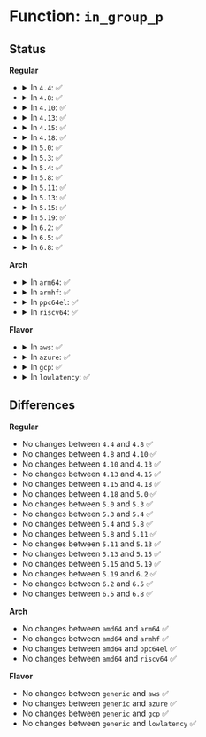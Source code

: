 # Function: <code>in_group_p</code>

## Status
<b>Regular</b>
<ul>
<li>
<details>
<summary>In <code>4.4</code>: ✅</summary>

```c
int in_group_p(kgid_t grp);
```

**Collision:** Unique Global

**Inline:** No

**Transformation:** False

**Instances:**

```
In kernel/groups.c (ffffffff810a4190)
Location: kernel/groups.c:255
Inline: False
Direct callers:
  - kernel/auditsc.c:audit_filter_rules
  - kernel/auditsc.c:audit_filter_rules
  - fs/attr.c:setattr_copy
  - fs/attr.c:inode_change_ok
  - fs/attr.c:inode_change_ok
  - fs/posix_acl.c:posix_acl_permission
  - fs/proc/base.c:pid_getattr
  - fs/proc/base.c:proc_pid_permission
  - fs/proc/base.c:proc_pid_readdir
  - fs/ext4/balloc.c:ext4_has_free_clusters
  - fs/hugetlbfs/inode.c:hugetlb_file_setup
  - fs/fat/file.c:fat_setattr
  - ipc/util.c:ipcperms
  - ipc/util.c:ipcperms
  - security/keys/keyctl.c:keyctl_chown_key
```
**Symbols:**

```
ffffffff810a4190-ffffffff810a4202: in_group_p (STB_GLOBAL)
```
</details>
</li>
<li>
<details>
<summary>In <code>4.8</code>: ✅</summary>

```c
int in_group_p(kgid_t grp);
```

**Collision:** Unique Global

**Inline:** No

**Transformation:** False

**Instances:**

```
In kernel/groups.c (ffffffff810a78d0)
Location: kernel/groups.c:255
Inline: False
Direct callers:
  - fs/attr.c:setattr_copy
  - fs/attr.c:inode_change_ok
  - fs/attr.c:inode_change_ok
  - fs/posix_acl.c:posix_acl_permission
  - fs/proc/base.c:proc_pid_readdir
  - fs/proc/base.c:pid_getattr
  - fs/proc/base.c:proc_pid_permission
  - fs/ext4/balloc.c:ext4_has_free_clusters
  - fs/hugetlbfs/inode.c:hugetlb_file_setup
  - fs/fat/file.c:fat_setattr
  - ipc/util.c:ipcperms
  - ipc/util.c:ipcperms
  - security/keys/keyctl.c:keyctl_chown_key
```
**Symbols:**

```
ffffffff810a78d0-ffffffff810a7942: in_group_p (STB_GLOBAL)
```
</details>
</li>
<li>
<details>
<summary>In <code>4.10</code>: ✅</summary>

```c
int in_group_p(kgid_t grp);
```

**Collision:** Unique Global

**Inline:** No

**Transformation:** False

**Instances:**

```
In kernel/groups.c (ffffffff810ada70)
Location: kernel/groups.c:230
Inline: False
Direct callers:
  - fs/attr.c:setattr_copy
  - fs/attr.c:setattr_prepare
  - fs/attr.c:setattr_prepare
  - fs/posix_acl.c:posix_acl_update_mode
  - fs/posix_acl.c:posix_acl_update_mode
  - fs/posix_acl.c:posix_acl_permission
  - fs/proc/base.c:proc_pid_readdir
  - fs/proc/base.c:pid_getattr
  - fs/proc/base.c:proc_pid_permission
  - fs/ext4/balloc.c:ext4_has_free_clusters
  - fs/hugetlbfs/inode.c:hugetlb_file_setup
  - fs/fat/file.c:fat_setattr
  - ipc/util.c:ipcperms
  - ipc/util.c:ipcperms
  - security/keys/keyctl.c:keyctl_chown_key
```
**Symbols:**

```
ffffffff810ada70-ffffffff810adace: in_group_p (STB_GLOBAL)
```
</details>
</li>
<li>
<details>
<summary>In <code>4.13</code>: ✅</summary>

```c
int in_group_p(kgid_t grp);
```

**Collision:** Unique Global

**Inline:** No

**Transformation:** False

**Instances:**

```
In kernel/groups.c (ffffffff810aa630)
Location: kernel/groups.c:217
Inline: False
Direct callers:
  - fs/attr.c:setattr_copy
  - fs/attr.c:setattr_prepare
  - fs/attr.c:setattr_prepare
  - fs/posix_acl.c:posix_acl_update_mode
  - fs/posix_acl.c:posix_acl_permission
  - fs/proc/base.c:proc_pid_readdir
  - fs/proc/base.c:pid_getattr
  - fs/proc/base.c:proc_pid_permission
  - fs/configfs/inode.c:configfs_setattr
  - fs/ext4/balloc.c:ext4_has_free_clusters
  - fs/hugetlbfs/inode.c:hugetlb_file_setup
  - fs/fat/file.c:fat_setattr
  - ipc/util.c:ipcperms
  - ipc/util.c:ipcperms
  - security/keys/keyctl.c:keyctl_chown_key
```
**Symbols:**

```
ffffffff810aa630-ffffffff810aa695: in_group_p (STB_GLOBAL)
```
</details>
</li>
<li>
<details>
<summary>In <code>4.15</code>: ✅</summary>

```c
int in_group_p(kgid_t grp);
```

**Collision:** Unique Global

**Inline:** No

**Transformation:** False

**Instances:**

```
In kernel/groups.c (ffffffff810b12f0)
Location: kernel/groups.c:219
Inline: False
Direct callers:
  - fs/attr.c:setattr_copy
  - fs/attr.c:setattr_prepare
  - fs/attr.c:setattr_prepare
  - fs/posix_acl.c:posix_acl_update_mode
  - fs/posix_acl.c:posix_acl_permission
  - fs/posix_acl.c:posix_acl_permission
  - fs/proc/base.c:proc_pid_readdir
  - fs/proc/base.c:pid_getattr
  - fs/proc/base.c:proc_pid_permission
  - fs/configfs/inode.c:configfs_setattr
  - fs/ext4/balloc.c:ext4_has_free_clusters
  - fs/hugetlbfs/inode.c:hugetlb_file_setup
  - fs/fat/file.c:fat_setattr
  - ipc/util.c:ipcperms
  - ipc/util.c:ipcperms
  - security/keys/keyctl.c:keyctl_chown_key
```
**Symbols:**

```
ffffffff810b12f0-ffffffff810b1355: in_group_p (STB_GLOBAL)
```
</details>
</li>
<li>
<details>
<summary>In <code>4.18</code>: ✅</summary>

```c
int in_group_p(kgid_t grp);
```

**Collision:** Unique Global

**Inline:** No

**Transformation:** False

**Instances:**

```
In kernel/groups.c (ffffffff810b80f0)
Location: kernel/groups.c:219
Inline: False
Direct callers:
  - fs/inode.c:inode_init_owner
  - fs/attr.c:setattr_copy
  - fs/attr.c:setattr_prepare
  - fs/attr.c:setattr_prepare
  - fs/posix_acl.c:posix_acl_update_mode
  - fs/posix_acl.c:posix_acl_permission
  - fs/posix_acl.c:posix_acl_permission
  - fs/proc/base.c:proc_pid_readdir
  - fs/proc/base.c:pid_getattr
  - fs/proc/base.c:proc_pid_permission
  - fs/configfs/inode.c:configfs_setattr
  - fs/ext4/balloc.c:ext4_has_free_clusters
  - fs/hugetlbfs/inode.c:hugetlb_file_setup
  - fs/fat/file.c:fat_setattr
  - ipc/util.c:ipcperms
  - ipc/util.c:ipcperms
  - security/keys/keyctl.c:keyctl_chown_key
```
**Symbols:**

```
ffffffff810b80f0-ffffffff810b8153: in_group_p (STB_GLOBAL)
```
</details>
</li>
<li>
<details>
<summary>In <code>5.0</code>: ✅</summary>

```c
int in_group_p(kgid_t grp);
```

**Collision:** Unique Global

**Inline:** No

**Transformation:** False

**Instances:**

```
In kernel/groups.c (ffffffff810c11d0)
Location: kernel/groups.c:219
Inline: False
Direct callers:
  - fs/inode.c:inode_init_owner
  - fs/attr.c:setattr_copy
  - fs/attr.c:setattr_prepare
  - fs/attr.c:setattr_prepare
  - fs/posix_acl.c:posix_acl_update_mode
  - fs/posix_acl.c:posix_acl_permission
  - fs/posix_acl.c:posix_acl_permission
  - fs/proc/base.c:proc_pid_readdir
  - fs/proc/base.c:pid_getattr
  - fs/proc/base.c:proc_pid_permission
  - fs/configfs/inode.c:configfs_setattr
  - fs/ext4/balloc.c:ext4_has_free_clusters
  - fs/hugetlbfs/inode.c:hugetlb_file_setup
  - fs/fat/file.c:fat_setattr
  - ipc/util.c:ipcperms
  - ipc/util.c:ipcperms
  - security/keys/keyctl.c:keyctl_chown_key
```
**Symbols:**

```
ffffffff810c11d0-ffffffff810c1233: in_group_p (STB_GLOBAL)
```
</details>
</li>
<li>
<details>
<summary>In <code>5.3</code>: ✅</summary>

```c
int in_group_p(kgid_t grp);
```

**Collision:** Unique Global

**Inline:** No

**Transformation:** False

**Instances:**

```
In kernel/groups.c (ffffffff810c72c0)
Location: kernel/groups.c:219
Inline: False
Direct callers:
  - fs/inode.c:inode_init_owner
  - fs/attr.c:setattr_copy
  - fs/attr.c:setattr_prepare
  - fs/attr.c:setattr_prepare
  - fs/posix_acl.c:posix_acl_update_mode
  - fs/posix_acl.c:posix_acl_permission
  - fs/posix_acl.c:posix_acl_permission
  - fs/proc/base.c:proc_pid_readdir
  - fs/proc/base.c:pid_getattr
  - fs/proc/base.c:proc_pid_permission
  - fs/configfs/inode.c:configfs_setattr
  - fs/ext4/balloc.c:ext4_has_free_clusters
  - fs/hugetlbfs/inode.c:hugetlb_file_setup
  - fs/fat/file.c:fat_setattr
  - ipc/util.c:ipcperms
  - ipc/util.c:ipcperms
  - security/keys/keyctl.c:keyctl_chown_key
```
**Symbols:**

```
ffffffff810c72c0-ffffffff810c732c: in_group_p (STB_GLOBAL)
```
</details>
</li>
<li>
<details>
<summary>In <code>5.4</code>: ✅</summary>

```c
int in_group_p(kgid_t grp);
```

**Collision:** Unique Global

**Inline:** No

**Transformation:** False

**Instances:**

```
In kernel/groups.c (ffffffff810d0390)
Location: kernel/groups.c:219
Inline: False
Direct callers:
  - fs/inode.c:inode_init_owner
  - fs/attr.c:setattr_copy
  - fs/attr.c:setattr_prepare
  - fs/attr.c:setattr_prepare
  - fs/posix_acl.c:posix_acl_update_mode
  - fs/posix_acl.c:posix_acl_permission
  - fs/posix_acl.c:posix_acl_permission
  - fs/proc/base.c:proc_pid_readdir
  - fs/proc/base.c:pid_getattr
  - fs/proc/base.c:proc_pid_permission
  - fs/configfs/inode.c:configfs_setattr
  - fs/ext4/balloc.c:ext4_has_free_clusters
  - fs/hugetlbfs/inode.c:hugetlb_file_setup
  - fs/fat/file.c:fat_setattr
  - ipc/util.c:ipcperms
  - ipc/util.c:ipcperms
  - security/keys/keyctl.c:keyctl_chown_key
```
**Symbols:**

```
ffffffff810d0390-ffffffff810d03fc: in_group_p (STB_GLOBAL)
```
</details>
</li>
<li>
<details>
<summary>In <code>5.8</code>: ✅</summary>

```c
int in_group_p(kgid_t grp);
```

**Collision:** Unique Global

**Inline:** No

**Transformation:** False

**Instances:**

```
In kernel/groups.c (ffffffff810da560)
Location: kernel/groups.c:219
Inline: False
Direct callers:
  - fs/inode.c:inode_init_owner
  - fs/attr.c:setattr_copy
  - fs/attr.c:setattr_prepare
  - fs/attr.c:setattr_prepare
  - fs/posix_acl.c:posix_acl_update_mode
  - fs/posix_acl.c:posix_acl_permission
  - fs/posix_acl.c:posix_acl_permission
  - fs/proc/base.c:proc_pid_readdir
  - fs/proc/base.c:pid_getattr
  - fs/proc/base.c:proc_pid_permission
  - fs/configfs/inode.c:configfs_setattr
  - fs/ext4/balloc.c:ext4_has_free_clusters
  - fs/hugetlbfs/inode.c:hugetlb_file_setup
  - fs/fat/file.c:fat_setattr
  - ipc/util.c:ipcperms
  - ipc/util.c:ipcperms
  - security/keys/keyctl.c:keyctl_chown_key
```
**Symbols:**

```
ffffffff810da560-ffffffff810da5d1: in_group_p (STB_GLOBAL)
```
</details>
</li>
<li>
<details>
<summary>In <code>5.11</code>: ✅</summary>

```c
int in_group_p(kgid_t grp);
```

**Collision:** Unique Global

**Inline:** No

**Transformation:** False

**Instances:**

```
In kernel/groups.c (ffffffff810d5cc0)
Location: kernel/groups.c:219
Inline: False
Direct callers:
  - fs/inode.c:inode_init_owner
  - fs/attr.c:setattr_copy
  - fs/attr.c:setattr_prepare
  - fs/attr.c:setattr_prepare
  - fs/posix_acl.c:posix_acl_update_mode
  - fs/posix_acl.c:posix_acl_permission
  - fs/posix_acl.c:posix_acl_permission
  - fs/proc/base.c:proc_pid_readdir
  - fs/proc/base.c:pid_getattr
  - fs/proc/base.c:proc_pid_permission
  - fs/configfs/inode.c:configfs_setattr
  - fs/ext4/balloc.c:ext4_has_free_clusters
  - fs/hugetlbfs/inode.c:hugetlb_file_setup
  - fs/fat/file.c:fat_setattr
  - ipc/util.c:ipcperms
  - ipc/util.c:ipcperms
  - security/keys/keyctl.c:keyctl_chown_key
```
**Symbols:**

```
ffffffff810d5cc0-ffffffff810d5d31: in_group_p (STB_GLOBAL)
```
</details>
</li>
<li>
<details>
<summary>In <code>5.13</code>: ✅</summary>

```c
int in_group_p(kgid_t grp);
```

**Collision:** Unique Global

**Inline:** No

**Transformation:** False

**Instances:**

```
In kernel/groups.c (ffffffff810d7980)
Location: kernel/groups.c:214
Inline: False
Direct callers:
  - fs/inode.c:inode_init_owner
  - fs/attr.c:setattr_copy
  - fs/attr.c:setattr_prepare
  - fs/attr.c:setattr_prepare
  - fs/posix_acl.c:posix_acl_update_mode
  - fs/posix_acl.c:posix_acl_permission
  - fs/proc/base.c:proc_pid_readdir
  - fs/proc/base.c:pid_getattr
  - fs/proc/base.c:proc_pid_permission
  - fs/configfs/inode.c:configfs_setattr
  - fs/ext4/balloc.c:ext4_has_free_clusters
  - fs/hugetlbfs/inode.c:hugetlb_file_setup
  - fs/fat/file.c:fat_setattr
  - fs/fuse/acl.c:fuse_set_acl
  - ipc/util.c:ipcperms
  - ipc/util.c:ipcperms
  - security/keys/keyctl.c:keyctl_chown_key
```
**Symbols:**

```
ffffffff810d7980-ffffffff810d79f1: in_group_p (STB_GLOBAL)
```
</details>
</li>
<li>
<details>
<summary>In <code>5.15</code>: ✅</summary>

```c
int in_group_p(kgid_t grp);
```

**Collision:** Unique Global

**Inline:** No

**Transformation:** False

**Instances:**

```
In kernel/groups.c (ffffffff810eb230)
Location: kernel/groups.c:214
Inline: False
Direct callers:
  - fs/inode.c:inode_init_owner
  - fs/attr.c:setattr_copy
  - fs/attr.c:setattr_prepare
  - fs/attr.c:setattr_prepare
  - fs/posix_acl.c:posix_acl_update_mode
  - fs/posix_acl.c:posix_acl_permission
  - fs/proc/base.c:proc_pid_readdir
  - fs/proc/base.c:pid_getattr
  - fs/proc/base.c:proc_pid_permission
  - fs/configfs/inode.c:configfs_setattr
  - fs/ext4/balloc.c:ext4_has_free_clusters
  - fs/hugetlbfs/inode.c:hugetlb_file_setup
  - fs/fat/file.c:fat_setattr
  - fs/fuse/acl.c:fuse_set_acl
  - ipc/util.c:ipcperms
  - ipc/util.c:ipcperms
  - security/keys/keyctl.c:keyctl_chown_key
```
**Symbols:**

```
ffffffff810eb230-ffffffff810eb2a1: in_group_p (STB_GLOBAL)
```
</details>
</li>
<li>
<details>
<summary>In <code>5.19</code>: ✅</summary>

```c
int in_group_p(kgid_t grp);
```

**Collision:** Unique Global

**Inline:** No

**Transformation:** False

**Instances:**

```
In kernel/groups.c (ffffffff81106110)
Location: kernel/groups.c:214
Inline: False
Direct callers:
  - fs/inode.c:inode_init_owner
  - fs/attr.c:setattr_copy
  - fs/attr.c:setattr_prepare
  - fs/attr.c:setattr_prepare
  - fs/posix_acl.c:posix_acl_update_mode
  - fs/posix_acl.c:posix_acl_permission
  - fs/posix_acl.c:posix_acl_permission
  - fs/proc/base.c:proc_pid_readdir
  - fs/proc/base.c:pid_getattr
  - fs/proc/base.c:proc_pid_permission
  - fs/configfs/inode.c:configfs_setattr
  - fs/ext4/balloc.c:ext4_has_free_clusters
  - fs/hugetlbfs/inode.c:hugetlb_file_setup
  - fs/fat/file.c:fat_setattr
  - fs/fuse/acl.c:fuse_set_acl
  - ipc/util.c:ipcperms
  - ipc/util.c:ipcperms
  - security/keys/keyctl.c:keyctl_chown_key
  - security/keys/keyctl.c:keyctl_chown_key
```
**Symbols:**

```
ffffffff81106110-ffffffff811061ac: in_group_p (STB_GLOBAL)
```
</details>
</li>
<li>
<details>
<summary>In <code>6.2</code>: ✅</summary>

```c
int in_group_p(kgid_t grp);
```

**Collision:** Unique Global

**Inline:** No

**Transformation:** False

**Instances:**

```
In kernel/groups.c (ffffffff8112bd40)
Location: kernel/groups.c:227
Inline: False
Direct callers:
  - fs/inode.c:mode_strip_sgid
  - fs/attr.c:setattr_prepare
  - fs/posix_acl.c:posix_acl_update_mode
  - fs/posix_acl.c:posix_acl_permission
  - fs/proc/base.c:proc_pid_readdir
  - fs/proc/base.c:pid_getattr
  - fs/proc/base.c:proc_pid_permission
  - fs/configfs/inode.c:configfs_setattr
  - fs/ext4/balloc.c:ext4_has_free_clusters
  - fs/hugetlbfs/inode.c:hugetlb_file_setup
  - fs/fat/file.c:fat_setattr
  - fs/fuse/acl.c:fuse_set_acl
  - ipc/util.c:ipcperms
  - ipc/util.c:ipcperms
  - security/keys/keyctl.c:keyctl_chown_key
  - security/keys/keyctl.c:keyctl_chown_key
```
**Symbols:**

```
ffffffff8112bd40-ffffffff8112bddc: in_group_p (STB_GLOBAL)
```
</details>
</li>
<li>
<details>
<summary>In <code>6.5</code>: ✅</summary>

```c
int in_group_p(kgid_t grp);
```

**Collision:** Unique Global

**Inline:** No

**Transformation:** False

**Instances:**

```
In kernel/groups.c (ffffffff81138ba0)
Location: kernel/groups.c:227
Inline: False
Direct callers:
  - fs/mnt_idmapping.c:vfsgid_in_group_p
  - fs/proc/base.c:proc_pid_readdir
  - fs/proc/base.c:pid_getattr
  - fs/proc/base.c:proc_pid_permission
  - fs/configfs/inode.c:configfs_setattr
  - fs/ext4/balloc.c:ext4_has_free_clusters
  - fs/hugetlbfs/inode.c:hugetlb_file_setup
  - ipc/util.c:ipcperms
  - ipc/util.c:ipcperms
  - security/keys/keyctl.c:keyctl_chown_key
  - security/keys/keyctl.c:keyctl_chown_key
```
**Symbols:**

```
ffffffff81138ba0-ffffffff81138c3c: in_group_p (STB_GLOBAL)
```
</details>
</li>
<li>
<details>
<summary>In <code>6.8</code>: ✅</summary>

```c
int in_group_p(kgid_t grp);
```

**Collision:** Unique Global

**Inline:** No

**Transformation:** False

**Instances:**

```
In kernel/groups.c (ffffffff811438e0)
Location: kernel/groups.c:227
Inline: False
Direct callers:
  - fs/mnt_idmapping.c:vfsgid_in_group_p
  - fs/proc/base.c:proc_pid_readdir
  - fs/proc/base.c:pid_getattr
  - fs/proc/base.c:proc_pid_permission
  - fs/configfs/inode.c:configfs_setattr
  - fs/ext4/balloc.c:ext4_has_free_clusters
  - fs/hugetlbfs/inode.c:hugetlb_file_setup
  - ipc/util.c:ipcperms
  - ipc/util.c:ipcperms
  - security/keys/keyctl.c:keyctl_chown_key
  - security/keys/keyctl.c:keyctl_chown_key
  - io_uring/io_uring.c:__ia32_sys_io_uring_setup
  - io_uring/io_uring.c:__x64_sys_io_uring_setup
```
**Symbols:**

```
ffffffff811438e0-ffffffff8114397c: in_group_p (STB_GLOBAL)
```
</details>
</li>
</ul>
<b>Arch</b>
<ul>
<li>
<details>
<summary>In <code>arm64</code>: ✅</summary>

```c
int in_group_p(kgid_t grp);
```

**Collision:** Unique Global

**Inline:** No

**Transformation:** False

**Instances:**

```
In kernel/groups.c (ffff800010130a20)
Location: kernel/groups.c:219
Inline: False
Direct callers:
  - fs/inode.c:inode_init_owner
  - fs/attr.c:setattr_prepare
  - fs/attr.c:setattr_prepare
  - fs/posix_acl.c:posix_acl_update_mode
  - fs/posix_acl.c:posix_acl_permission
  - fs/posix_acl.c:posix_acl_permission
  - fs/proc/base.c:proc_pid_readdir
  - fs/proc/base.c:pid_getattr
  - fs/proc/base.c:proc_pid_permission
  - fs/configfs/inode.c:configfs_setattr
  - fs/ext4/balloc.c:ext4_has_free_clusters
  - fs/hugetlbfs/inode.c:hugetlb_file_setup
  - fs/fat/file.c:fat_setattr
  - ipc/util.c:ipcperms
  - ipc/util.c:ipcperms
  - security/keys/keyctl.c:keyctl_chown_key
```
**Symbols:**

```
ffff800010130a20-ffff800010130ab4: in_group_p (STB_GLOBAL)
```
</details>
</li>
<li>
<details>
<summary>In <code>armhf</code>: ✅</summary>

```c
int in_group_p(kgid_t grp);
```

**Collision:** Unique Global

**Inline:** No

**Transformation:** False

**Instances:**

```
In kernel/groups.c (c0380280)
Location: kernel/groups.c:219
Inline: False
Direct callers:
  - fs/inode.c:inode_init_owner
  - fs/attr.c:setattr_copy
  - fs/attr.c:setattr_prepare
  - fs/attr.c:setattr_prepare
  - fs/posix_acl.c:posix_acl_update_mode
  - fs/posix_acl.c:posix_acl_permission
  - fs/posix_acl.c:posix_acl_permission
  - fs/configfs/inode.c:configfs_setattr
  - fs/ext4/balloc.c:ext4_has_free_clusters
  - fs/fat/file.c:fat_setattr
  - ipc/util.c:ipcperms
  - ipc/util.c:ipcperms
  - security/keys/keyctl.c:keyctl_chown_key
```
**Symbols:**

```
c0380280-c038030c: in_group_p (STB_GLOBAL)
```
</details>
</li>
<li>
<details>
<summary>In <code>ppc64el</code>: ✅</summary>

```c
int in_group_p(kgid_t grp);
```

**Collision:** Unique Global

**Inline:** No

**Transformation:** False

**Instances:**

```
In kernel/groups.c (c00000000017a120)
Location: kernel/groups.c:219
Inline: False
Direct callers:
  - fs/inode.c:inode_init_owner
  - fs/attr.c:setattr_copy
  - fs/attr.c:setattr_prepare
  - fs/attr.c:setattr_prepare
  - fs/posix_acl.c:posix_acl_update_mode
  - fs/posix_acl.c:posix_acl_permission
  - fs/posix_acl.c:posix_acl_permission
  - fs/configfs/inode.c:configfs_setattr
  - fs/ext4/balloc.c:ext4_has_free_clusters
  - fs/hugetlbfs/inode.c:hugetlb_file_setup
  - fs/fat/file.c:fat_setattr
  - ipc/util.c:ipcperms
  - ipc/util.c:ipcperms
  - security/keys/keyctl.c:keyctl_chown_key
```
**Symbols:**

```
c00000000017a120-c00000000017a1b8: in_group_p (STB_GLOBAL)
```
</details>
</li>
<li>
<details>
<summary>In <code>riscv64</code>: ✅</summary>

```c
int in_group_p(kgid_t grp);
```

**Collision:** Unique Global

**Inline:** No

**Transformation:** False

**Instances:**

```
In kernel/groups.c (ffffffe0000e3dd2)
Location: kernel/groups.c:219
Inline: False
Direct callers:
  - fs/inode.c:inode_init_owner
  - fs/attr.c:setattr_copy
  - fs/attr.c:setattr_prepare
  - fs/attr.c:setattr_prepare
  - fs/posix_acl.c:posix_acl_update_mode
  - fs/posix_acl.c:posix_acl_permission
  - fs/posix_acl.c:posix_acl_permission
  - fs/configfs/inode.c:configfs_setattr
  - fs/ext4/balloc.c:ext4_has_free_clusters
  - fs/hugetlbfs/inode.c:hugetlb_file_setup
  - fs/fat/file.c:fat_setattr
  - ipc/util.c:ipcperms
  - ipc/util.c:ipcperms
  - security/keys/keyctl.c:keyctl_chown_key
```
**Symbols:**

```
ffffffe0000e3dd2-ffffffe0000e3e4e: in_group_p (STB_GLOBAL)
```
</details>
</li>
</ul>
<b>Flavor</b>
<ul>
<li>
<details>
<summary>In <code>aws</code>: ✅</summary>

```c
int in_group_p(kgid_t grp);
```

**Collision:** Unique Global

**Inline:** No

**Transformation:** False

**Instances:**

```
In kernel/groups.c (ffffffff810ca710)
Location: kernel/groups.c:219
Inline: False
Direct callers:
  - fs/inode.c:inode_init_owner
  - fs/attr.c:setattr_copy
  - fs/attr.c:setattr_prepare
  - fs/attr.c:setattr_prepare
  - fs/posix_acl.c:posix_acl_update_mode
  - fs/posix_acl.c:posix_acl_permission
  - fs/posix_acl.c:posix_acl_permission
  - fs/proc/base.c:proc_pid_readdir
  - fs/proc/base.c:pid_getattr
  - fs/proc/base.c:proc_pid_permission
  - fs/configfs/inode.c:configfs_setattr
  - fs/ext4/balloc.c:ext4_has_free_clusters
  - fs/hugetlbfs/inode.c:hugetlb_file_setup
  - fs/fat/file.c:fat_setattr
  - ipc/util.c:ipcperms
  - ipc/util.c:ipcperms
  - security/keys/keyctl.c:keyctl_chown_key
```
**Symbols:**

```
ffffffff810ca710-ffffffff810ca77c: in_group_p (STB_GLOBAL)
```
</details>
</li>
<li>
<details>
<summary>In <code>azure</code>: ✅</summary>

```c
int in_group_p(kgid_t grp);
```

**Collision:** Unique Global

**Inline:** No

**Transformation:** False

**Instances:**

```
In kernel/groups.c (ffffffff810b8f20)
Location: kernel/groups.c:219
Inline: False
Direct callers:
  - fs/inode.c:inode_init_owner
  - fs/attr.c:setattr_copy
  - fs/attr.c:setattr_prepare
  - fs/attr.c:setattr_prepare
  - fs/posix_acl.c:posix_acl_update_mode
  - fs/posix_acl.c:posix_acl_permission
  - fs/posix_acl.c:posix_acl_permission
  - fs/proc/base.c:proc_pid_readdir
  - fs/proc/base.c:pid_getattr
  - fs/proc/base.c:proc_pid_permission
  - fs/configfs/inode.c:configfs_setattr
  - fs/ext4/balloc.c:ext4_has_free_clusters
  - fs/hugetlbfs/inode.c:hugetlb_file_setup
  - fs/fat/file.c:fat_setattr
  - ipc/util.c:ipcperms
  - ipc/util.c:ipcperms
  - security/keys/keyctl.c:keyctl_chown_key
```
**Symbols:**

```
ffffffff810b8f20-ffffffff810b8f8c: in_group_p (STB_GLOBAL)
```
</details>
</li>
<li>
<details>
<summary>In <code>gcp</code>: ✅</summary>

```c
int in_group_p(kgid_t grp);
```

**Collision:** Unique Global

**Inline:** No

**Transformation:** False

**Instances:**

```
In kernel/groups.c (ffffffff810c9c40)
Location: kernel/groups.c:219
Inline: False
Direct callers:
  - fs/inode.c:inode_init_owner
  - fs/attr.c:setattr_copy
  - fs/attr.c:setattr_prepare
  - fs/attr.c:setattr_prepare
  - fs/posix_acl.c:posix_acl_update_mode
  - fs/posix_acl.c:posix_acl_permission
  - fs/posix_acl.c:posix_acl_permission
  - fs/proc/base.c:proc_pid_readdir
  - fs/proc/base.c:pid_getattr
  - fs/proc/base.c:proc_pid_permission
  - fs/configfs/inode.c:configfs_setattr
  - fs/ext4/balloc.c:ext4_has_free_clusters
  - fs/hugetlbfs/inode.c:hugetlb_file_setup
  - fs/fat/file.c:fat_setattr
  - ipc/util.c:ipcperms
  - ipc/util.c:ipcperms
  - security/keys/keyctl.c:keyctl_chown_key
```
**Symbols:**

```
ffffffff810c9c40-ffffffff810c9cac: in_group_p (STB_GLOBAL)
```
</details>
</li>
<li>
<details>
<summary>In <code>lowlatency</code>: ✅</summary>

```c
int in_group_p(kgid_t grp);
```

**Collision:** Unique Global

**Inline:** No

**Transformation:** False

**Instances:**

```
In kernel/groups.c (ffffffff810d2190)
Location: kernel/groups.c:219
Inline: False
Direct callers:
  - fs/inode.c:inode_init_owner
  - fs/attr.c:setattr_copy
  - fs/attr.c:setattr_prepare
  - fs/attr.c:setattr_prepare
  - fs/posix_acl.c:posix_acl_update_mode
  - fs/posix_acl.c:posix_acl_permission
  - fs/posix_acl.c:posix_acl_permission
  - fs/proc/base.c:proc_pid_readdir
  - fs/proc/base.c:pid_getattr
  - fs/proc/base.c:proc_pid_permission
  - fs/configfs/inode.c:configfs_setattr
  - fs/ext4/balloc.c:ext4_has_free_clusters
  - fs/hugetlbfs/inode.c:hugetlb_file_setup
  - fs/fat/file.c:fat_setattr
  - ipc/util.c:ipcperms
  - ipc/util.c:ipcperms
  - security/keys/keyctl.c:keyctl_chown_key
```
**Symbols:**

```
ffffffff810d2190-ffffffff810d21fc: in_group_p (STB_GLOBAL)
```
</details>
</li>
</ul>

## Differences
<b>Regular</b>
<ul>
<li>
No changes between <code>4.4</code> and <code>4.8</code> ✅
</li>
<li>
No changes between <code>4.8</code> and <code>4.10</code> ✅
</li>
<li>
No changes between <code>4.10</code> and <code>4.13</code> ✅
</li>
<li>
No changes between <code>4.13</code> and <code>4.15</code> ✅
</li>
<li>
No changes between <code>4.15</code> and <code>4.18</code> ✅
</li>
<li>
No changes between <code>4.18</code> and <code>5.0</code> ✅
</li>
<li>
No changes between <code>5.0</code> and <code>5.3</code> ✅
</li>
<li>
No changes between <code>5.3</code> and <code>5.4</code> ✅
</li>
<li>
No changes between <code>5.4</code> and <code>5.8</code> ✅
</li>
<li>
No changes between <code>5.8</code> and <code>5.11</code> ✅
</li>
<li>
No changes between <code>5.11</code> and <code>5.13</code> ✅
</li>
<li>
No changes between <code>5.13</code> and <code>5.15</code> ✅
</li>
<li>
No changes between <code>5.15</code> and <code>5.19</code> ✅
</li>
<li>
No changes between <code>5.19</code> and <code>6.2</code> ✅
</li>
<li>
No changes between <code>6.2</code> and <code>6.5</code> ✅
</li>
<li>
No changes between <code>6.5</code> and <code>6.8</code> ✅
</li>
</ul>
<b>Arch</b>
<ul>
<li>
No changes between <code>amd64</code> and <code>arm64</code> ✅
</li>
<li>
No changes between <code>amd64</code> and <code>armhf</code> ✅
</li>
<li>
No changes between <code>amd64</code> and <code>ppc64el</code> ✅
</li>
<li>
No changes between <code>amd64</code> and <code>riscv64</code> ✅
</li>
</ul>
<b>Flavor</b>
<ul>
<li>
No changes between <code>generic</code> and <code>aws</code> ✅
</li>
<li>
No changes between <code>generic</code> and <code>azure</code> ✅
</li>
<li>
No changes between <code>generic</code> and <code>gcp</code> ✅
</li>
<li>
No changes between <code>generic</code> and <code>lowlatency</code> ✅
</li>
</ul>
